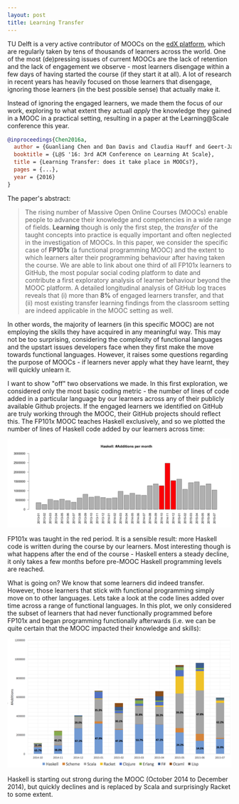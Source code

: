 ```yaml
---
layout: post
title: Learning Transfer
---
```


TU Delft is a very active contributor of MOOCs on the [edX platform](https://www.edx.org/), 
which are regularly taken by tens of thousands of learners across the world. One of the most (de)pressing issues of
current MOOCs are the lack of retention and the lack of engagement we observe - most learners disengage within a few days
of having started the course (if they start it at all). A lot of research in recent years has heavily focused on those learners
that disengage, ignoring those learners (in the best possible sense) that actually make it.

Instead of ignoring the engaged learners, we made them the focus of our work, exploring to what extent they 
actuall *apply* the knowledge they gained in a MOOC in a practical setting, resulting in a paper at the Learning@Scale
conference this year.

```bibtex
@inproceedings{Chen2016a,
  author = {Guanliang Chen and Dan Davis and Claudia Hauff and Geert-Jan Houben},
  booktitle = {L@S '16: 3rd ACM Conference on Learning At Scale},
  title = {Learning Transfer: does it take place in MOOCs?},
  pages = {...},
  year = {2016}
}
```

The paper's abstract:

>The rising number of Massive Open Online Courses (MOOCs) enable people to advance their knowledge 
>and competencies in a wide range of fields. **Learning** though is only the first step, the 
>*transfer* of the taught concepts into practice is equally important and often neglected in the investigation of MOOCs. 
>In this paper, we consider the specific case of **FP101x** (a functional programming MOOC) and the extent to which learners 
>alter their programming behaviour after having taken the course. We are able to link about one third of all FP101x learners
>to GitHub, the most popular social coding platform to date and contribute a first exploratory analysis of learner behaviour 
>beyond the MOOC platform. A detailed longitudinal analysis of GitHub log traces reveals that (i) more than **8%** of engaged 
>learners transfer, and that (ii) most existing transfer learning findings from the classroom setting are indeed applicable 
>in the MOOC setting as well. 

In other words, the majority of learners (in this specific MOOC) are not employing the skills they have acquired
in any meaningful way. This may not be too surprising, considering the complexity of functional languages and the upstart issues
developers face when they first make the move towards functional languages. However, it raises some questions regarding the 
purpose of MOOCs - if learners never apply what they have learnt, they will quickly unlearn it. 

I want to show "off" two observations we made. In this first exploration, we considered only the most basic coding 
metric - the number of lines of code added in a particular language by our learners across any of their publicly 
available Github projects. If the engaged learners we identified on GitHub are truly working through the MOOC, their GitHub projects
should reflect this. The FP101x MOOC teaches Haskell exclusively, and so we plotted the number of lines of Haskell code added by our 
learners across time:

<img src="../img/haskell-additions-byMonth.png" width="800px">

FP101x was taught in the red period. It is a sensible result: more Haskell code is written during the course by our learners. Most interesting
though is what happens after the end of the course - Haskell enters a steady decline, it only takes a few months before pre-MOOC
Haskell programming levels are reached.

What is going on? We know that some learners did indeed transfer. 
However, those learners that stick with functional programming simply move on to other languages. Lets take a look at the
code lines added over time across a range of functional languages. In this plot, we only considered the subset of learners that had
never functionally programmed before FP101x and began programming functionally afterwards (i.e. we can be quite certain that the 
MOOC impacted their knowledge and skills):

<img src="../img/learning-transfer-languageDev.png" width="800px">

Haskell is starting out strong during the MOOC (October 2014 to December 2014), but quickly declines and is replaced by Scala and surprisingly
Racket to some extent.

